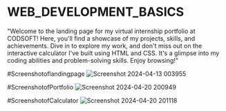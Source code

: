 # WEB_DEVELOPMENT_BASICS

"Welcome to the landing page for my virtual internship portfolio at CODSOFT! Here, you'll find a showcase of my projects, skills, and achievements. Dive in to explore my work, and don't miss out on the interactive calculator I've built using HTML and CSS. It's a glimpse into my coding abilities and problem-solving skills. Enjoy browsing!"

#Screenshotoflandingpage
![Screenshot 2024-04-13 003955](https://github.com/karthikarun063/CODSOFT/assets/121876734/4ac36b38-4c04-4f15-a167-9ff516783ae9)

#ScreenshotofPortfolio
![Screenshot 2024-04-20 200949](https://github.com/karthikarun063/CODSOFT/assets/121876734/f057d48a-eb9c-464a-9d21-485cd944466a)

#ScreenshotofCalculator
![Screenshot 2024-04-20 201118](https://github.com/karthikarun063/CODSOFT/assets/121876734/c24239bb-3956-475a-ba9f-95d3a3eb0b2d)
